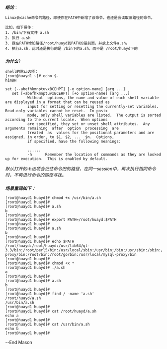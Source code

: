 

***结论***：

    Linux会cache命令的路径，即使你在PATH中新增了该命令，也还是会读取旧路径的命令。
    
    比如，如下操作：
    1. /bin/下有文件 a.sh
    2. 执行 a.sh
    3. 我在PATH增加路径/root/huayd到PATH的最前面，并放上文件a.sh。
    4. 执行a.sh，此时还是执行的是 /bin下的a.sh，而不是 /root/huayd下的
    
###
***为什么***?
    
    shell的默认选项：
    [root@huayd1 ~]# echo $-
    himBH

    set [--abefhkmnptuvxBCEHPT] [-o option-name] [arg ...]
       set [+abefhkmnptuvxBCEHPT] [+o option-name] [arg ...]
              Without  options, the name and value of each shell variable are displayed in a format that can be reused as
              input for setting or resetting the currently-set variables.  Read-only variables cannot be reset.  In posix
              mode, only shell variables are listed.  The output is sorted according to the current locale.  When options
              are specified, they set or unset shell attributes.  Any arguments remaining  after  option  processing  are
              treated  as  values for the positional parameters and are assigned, in order, to $1, $2, ...  $n.  Options,
              if specified, have the following meanings:
              
              ......
              -h      Remember the location of commands as they are looked up for execution.  This is enabled by default.

*默认打开的-h选项会记住命令旧的路径，在同一session中，再次执行相同命令时，不再进行命令的路径寻找。*
###
***场景重现如下：***    
    
    [root@huayd1 huayd]# chmod +x /usr/bin/a.sh
    [root@huayd1 huayd]# 
    [root@huayd1 huayd]# a.sh
    b
    [root@huayd1 huayd]# 
    [root@huayd1 huayd]# export PATH=/root/huayd:$PATH
    [root@huayd1 huayd]# 
    [root@huayd1 huayd]# a.sh
    b
    [root@huayd1 huayd]# 
    [root@huayd1 huayd]# echo $PATH
    /root/huayd:/root/huayd:/usr/lib64/qt-3.3/bin:/root/perl5/bin:/usr/local/sbin:/usr/bin:/bin:/usr/sbin:/sbin:/root/bin:/root/go/bin:/usr/local/mysql-proxy/bin:/root/bin:/root/go/bin:/usr/local/mysql-proxy/bin
    [root@huayd1 huayd]# 
    [root@huayd1 huayd]# chmod +x *
    [root@huayd1 huayd]# ./a.sh 
    a
    [root@huayd1 huayd]# 
    [root@huayd1 huayd]# a.sh 
    b
    [root@huayd1 huayd]# 
    [root@huayd1 huayd]# find / -name 'a.sh'
    /root/huayd/a.sh
    /usr/bin/a.sh
    [root@huayd1 huayd]# 
    [root@huayd1 huayd]# cat /root/huayd/a.sh
    echo a
    [root@huayd1 huayd]# 
    [root@huayd1 huayd]# cat /usr/bin/a.sh
    echo b
    [root@huayd1 huayd]# 

    
 --End
Mason

